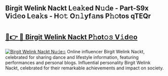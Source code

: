 ## Birgit Welink Nackt L𝚎a𝚔ed N𝚞𝚍e - Part-S9x Vi𝚍𝚎o L𝚎a𝚔s - H𝚘𝚝 O𝚗𝚕yf𝚊ns P𝚑𝚘tos qTEQr

# <h2><a href="http://kf4i6j.oniu.top/?m=Birgit+Welink+Nackt">🔗👉 🔴 Birgit Welink Nackt P𝚑ot𝚘𝚜 V𝚒d𝚎o</a></h2>

[![Birgit Welink Nackt Nu𝚍e𝚜](https://i.imgur.com/0qMVB7G.gif)](http://kf4i6j.oniu.top/?m=Birgit+Welink+Nackt)
Online influencer Birgit Welink Nackt, celebrated for sharing dance and lifestyle information, featuring performances and personal blogs. Influential personality Birgit Welink Nackt, celebrated for their remarkable achievements and impact on society.  
